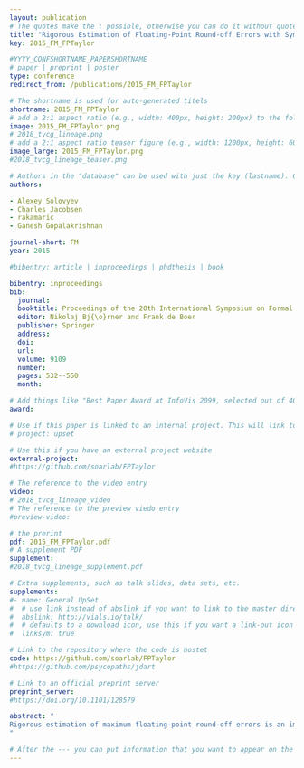 ```yaml
---
layout: publication
# The quotes make the : possible, otherwise you can do it without quotes
title: "Rigorous Estimation of Floating-Point Round-off Errors with Symbolic Taylor Expansions"
key: 2015_FM_FPTaylor

#YYYY_CONFSHORTNAME_PAPERSHORTNAME
# paper | preprint | poster
type: conference
redirect_from: /publications/2015_FM_FPTaylor

# The shortname is used for auto-generated titels
shortname: 2015_FM_FPTaylor
# add a 2:1 aspect ratio (e.g., width: 400px, height: 200px) to the folder /assets/images/papers/
image: 2015_FM_FPTaylor.png
# 2018_tvcg_lineage.png
# add a 2:1 aspect ratio teaser figure (e.g., width: 1200px, height: 600px) to the folder /assets/images/papers/
image_large: 2015_FM_FPTaylor.png
#2018_tvcg_lineage_teaser.png

# Authors in the "database" can be used with just the key (lastname). Others can be written properly.
authors:

- Alexey Solovyev
- Charles Jacobsen
- rakamaric
- Ganesh Gopalakrishnan

journal-short: FM
year: 2015

#bibentry: article | inproceedings | phdthesis | book

bibentry: inproceedings
bib:
  journal:
  booktitle: Proceedings of the 20th International Symposium on Formal Methods (FM)
  editor: Nikolaj Bj{\o}rner and Frank de Boer
  publisher: Springer
  address: 
  doi:
  url: 
  volume: 9109
  number: 
  pages: 532--550
  month: 

# Add things like "Best Paper Award at InfoVis 2099, selected out of 4000 submissions"
award:

# Use if this paper is linked to an internal project. This will link to the project site
# project: upset

# Use this if you have an external project website
external-project: 
#https://github.com/soarlab/FPTaylor

# The reference to the video entry
video:
# 2018_tvcg_lineage_video
# The reference to the preview viedo entry
#preview-video:

# the prerint
pdf: 2015_FM_FPTaylor.pdf
# A supplement PDF
supplement: 
#2018_tvcg_lineage_supplement.pdf

# Extra supplements, such as talk slides, data sets, etc.
supplements:
#- name: General UpSet
#  # use link instead of abslink if you want to link to the master directory
#  abslink: http://vials.io/talk/
#  # defaults to a download icon, use this if you want a link-out icon
#  linksym: true

# Link to the repository where the code is hostet
code: https://github.com/soarlab/FPTaylor
#https://github.com/psycopaths/jdart

# Link to an official preprint server
preprint_server: 
#https://doi.org/10.1101/128579

abstract: "
Rigorous estimation of maximum floating-point round-off errors is an important capability central to many formal verification tools. Unfortunately, available techniques for this task often provide overestimates. Also, there are no available rigorous approaches that handle transcendental functions. We have developed a new approach called Symbolic Taylor Expansions that avoids this difficulty, and implemented a new tool called FPTaylor embodying this approach. Key to our approach is the use of rigorous global optimization, instead of the more familiar interval arithmetic, affine arithmetic, and/or SMT solvers. In addition to providing far tighter upper bounds of round-off error in a vast majority of cases, FPTaylor also emits analysis certificates in the form of HOL Light proofs. We release FPTaylor along with our benchmarks for evaluation.
"

# After the --- you can put information that you want to appear on the website using markdown formatting or HTML. A good example are acknowledgements, extra references, an erratum, etc.
---
```

